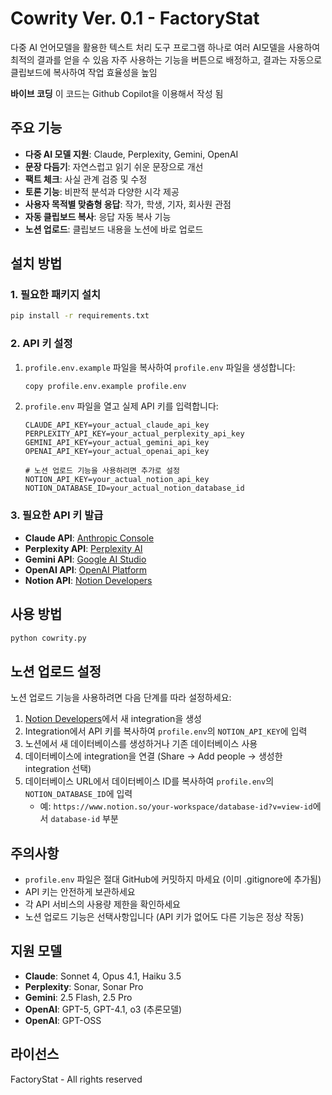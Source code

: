 # Cowrity Ver. 0.1 - FactoryStat

다중 AI 언어모델을 활용한 텍스트 처리 도구
프로그램 하나로 여러 AI모델을 사용하여 최적의 결과를 얻을 수 있음
자주 사용하는 기능을 버튼으로 배정하고, 결과는 자동으로 클립보드에 복사하여 작업 효율성을 높임

**바이브 코딩** 이 코드는 Github Copilot을 이용해서 작성 됨


## 주요 기능

- **다중 AI 모델 지원**: Claude, Perplexity, Gemini, OpenAI
- **문장 다듬기**: 자연스럽고 읽기 쉬운 문장으로 개선
- **팩트 체크**: 사실 관계 검증 및 수정
- **토론 기능**: 비판적 분석과 다양한 시각 제공
- **사용자 목적별 맞춤형 응답**: 작가, 학생, 기자, 회사원 관점
- **자동 클립보드 복사**: 응답 자동 복사 기능
- **노션 업로드**: 클립보드 내용을 노션에 바로 업로드

## 설치 방법

### 1. 필요한 패키지 설치

```bash
pip install -r requirements.txt
```

### 2. API 키 설정

1. `profile.env.example` 파일을 복사하여 `profile.env` 파일을 생성합니다:
   ```bash
   copy profile.env.example profile.env
   ```

2. `profile.env` 파일을 열고 실제 API 키를 입력합니다:
   ```
   CLAUDE_API_KEY=your_actual_claude_api_key
   PERPLEXITY_API_KEY=your_actual_perplexity_api_key
   GEMINI_API_KEY=your_actual_gemini_api_key
   OPENAI_API_KEY=your_actual_openai_api_key
   
   # 노션 업로드 기능을 사용하려면 추가로 설정
   NOTION_API_KEY=your_actual_notion_api_key
   NOTION_DATABASE_ID=your_actual_notion_database_id
   ```

### 3. 필요한 API 키 발급

- **Claude API**: [Anthropic Console](https://console.anthropic.com)
- **Perplexity API**: [Perplexity AI](https://perplexity.ai)
- **Gemini API**: [Google AI Studio](https://aistudio.google.com/app/apikey)
- **OpenAI API**: [OpenAI Platform](https://platform.openai.com/api-keys)
- **Notion API**: [Notion Developers](https://developers.notion.com)

## 사용 방법

```bash
python cowrity.py
```

## 노션 업로드 설정

노션 업로드 기능을 사용하려면 다음 단계를 따라 설정하세요:

1. [Notion Developers](https://developers.notion.com)에서 새 integration을 생성
2. Integration에서 API 키를 복사하여 `profile.env`의 `NOTION_API_KEY`에 입력
3. 노션에서 새 데이터베이스를 생성하거나 기존 데이터베이스 사용
4. 데이터베이스에 integration을 연결 (Share → Add people → 생성한 integration 선택)
5. 데이터베이스 URL에서 데이터베이스 ID를 복사하여 `profile.env`의 `NOTION_DATABASE_ID`에 입력
   - 예: `https://www.notion.so/your-workspace/database-id?v=view-id`에서 `database-id` 부분

## 주의사항

- `profile.env` 파일은 절대 GitHub에 커밋하지 마세요 (이미 .gitignore에 추가됨)
- API 키는 안전하게 보관하세요
- 각 API 서비스의 사용량 제한을 확인하세요
- 노션 업로드 기능은 선택사항입니다 (API 키가 없어도 다른 기능은 정상 작동)

## 지원 모델

- **Claude**: Sonnet 4, Opus 4.1, Haiku 3.5
- **Perplexity**: Sonar, Sonar Pro
- **Gemini**: 2.5 Flash, 2.5 Pro
- **OpenAI**: GPT-5, GPT-4.1, o3 (추론모델)
- **OpenAI**: GPT-OSS

## 라이선스

FactoryStat - All rights reserved
